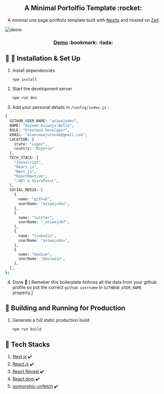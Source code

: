 <h2 align="center">
 A Minimal Portolfio Template :rocket:
</h1>
<p align="center">
  A minimal one page portfolio template built with <a href="https://www.nextjs.org/" target="_blank">Nextjs</a> and hosted on <a href="https://zeit.co/" target="_blank">Zeit</a>
</p>

![demo](https://user-images.githubusercontent.com/33410545/68020727-9fd15e00-fc5c-11e9-9722-ca0d444b3d69.jpg)

<h3 align="center"><a href="https://rocktim.show/sh">Demo</a> :bookmark: :tada:</h3>

## :hammer: :tada: Installation & Set Up

1. Install dependencies

   ```sh
   npm install
   ```

2. Start the development server

   ```sh
   npm run dev
   ```

3. Add your personal details in `/config/index.js` :

```sh
{
  GITHUB_USER_NAME: "asiwajudev",
  NAME: "Kazeem Asiwaju-Bello",
  ROLE: "Frontend Developer",
  EMAIL: "olanrewajuranda@gmail.com",
  LOCATION: {
    state: "Lagos",
    country: "Nigeria"
  },
  TECH_STACK: [
    "Javascript",
    "React.js",
    "Next.js",
    "ReactNavtive",
    ".NET & SharePoint",
  ],
  SOCIAL_MEDIA: [
    {
      name: "github",
      userName: "asiwajudev",
    },
    {
      name: "twitter",
      userName: "_asiwaju07",
    },
    {
      name: "linkedin",
      userName: "asiwajudev",
    },
    {
      name: "medium",
      userName: "@asiwaju",
    },
  ],
};
```

4. Done :tada: [ Remeber this boilerplate fethces all the data from your github profile so put the correct `github username` in `GITHBUB_USER_NAME` property.]

## 🚀 Building and Running for Production

1. Generate a full static production build

   ```sh
   npm run build
   ```

## 🚀 Tech Stacks

1. [Next.js](http://nextjs.org) :heavy_check_mark:
2. [React.js](https://reactjs.org) :heavy_check_mark:
3. [React Reveal](https://www.react-reveal.com) :heavy_check_mark:
4. [React dom](https://www.npmjs.com/package/react-dom) :heavy_check_mark:
5. [isomorphic-unfetch](https://www.npmjs.com/package/isomorphic-unfetch) :heavy_check_mark:
